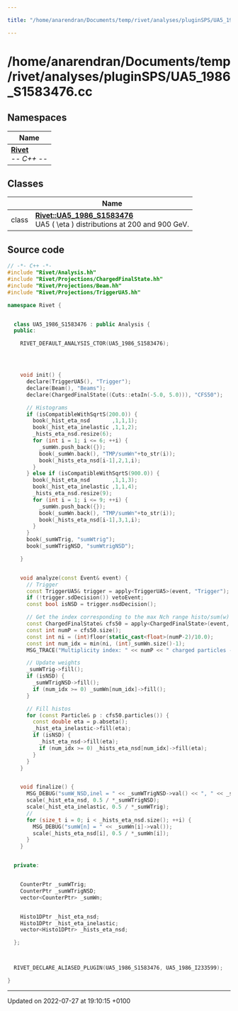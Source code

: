 ```yaml
---

title: "/home/anarendran/Documents/temp/rivet/analyses/pluginSPS/UA5_1986_S1583476.cc"

---
```


# /home/anarendran/Documents/temp/rivet/analyses/pluginSPS/UA5_1986_S1583476.cc



## Namespaces

| Name           |
| -------------- |
| **[Rivet](http://example.org/namespaces/namespacerivet/)** <br>-*- C++ -*-  |

## Classes

|                | Name           |
| -------------- | -------------- |
| class | **[Rivet::UA5_1986_S1583476](http://example.org/classes/classrivet_1_1ua5__1986__s1583476/)** <br>UA5 \( \eta \) distributions at 200 and 900 GeV.  |




## Source code

```cpp
// -*- C++ -*-
#include "Rivet/Analysis.hh"
#include "Rivet/Projections/ChargedFinalState.hh"
#include "Rivet/Projections/Beam.hh"
#include "Rivet/Projections/TriggerUA5.hh"

namespace Rivet {


  class UA5_1986_S1583476 : public Analysis {
  public:

    RIVET_DEFAULT_ANALYSIS_CTOR(UA5_1986_S1583476);




    void init() {
      declare(TriggerUA5(), "Trigger");
      declare(Beam(), "Beams");
      declare(ChargedFinalState((Cuts::etaIn(-5.0, 5.0))), "CFS50");

      // Histograms
      if (isCompatibleWithSqrtS(200.0)) {
        book(_hist_eta_nsd       ,1,1,1);
        book(_hist_eta_inelastic ,1,1,2);
        _hists_eta_nsd.resize(6);
        for (int i = 1; i <= 6; ++i) {
          _sumWn.push_back({});
          book(_sumWn.back(), "TMP/sumWn"+to_str(i));
          book(_hists_eta_nsd[i-1],2,1,i);
        }
      } else if (isCompatibleWithSqrtS(900.0)) {
        book(_hist_eta_nsd       ,1,1,3);
        book(_hist_eta_inelastic ,1,1,4);
        _hists_eta_nsd.resize(9);
        for (int i = 1; i <= 9; ++i) {
          _sumWn.push_back({});
          book(_sumWn.back(), "TMP/sumWn"+to_str(i));
          book(_hists_eta_nsd[i-1],3,1,i);
        }
      }
      book(_sumWTrig, "sumWtrig");
      book(_sumWTrigNSD, "sumWtrigNSD");

    }


    void analyze(const Event& event) {
      // Trigger
      const TriggerUA5& trigger = apply<TriggerUA5>(event, "Trigger");
      if (!trigger.sdDecision()) vetoEvent;
      const bool isNSD = trigger.nsdDecision();

      // Get the index corresponding to the max Nch range histo/sum(w) vector index
      const ChargedFinalState& cfs50 = apply<ChargedFinalState>(event, "CFS50");
      const int numP = cfs50.size();
      const int ni = (int)floor(static_cast<float>(numP-2)/10.0);
      const int num_idx = min(ni, (int)_sumWn.size()-1);
      MSG_TRACE("Multiplicity index: " << numP << " charged particles -> #" << num_idx);

      // Update weights
      _sumWTrig->fill();
      if (isNSD) {
        _sumWTrigNSD->fill();
        if (num_idx >= 0) _sumWn[num_idx]->fill();
      }

      // Fill histos
      for (const Particle& p : cfs50.particles()) {
        const double eta = p.abseta();
        _hist_eta_inelastic->fill(eta);
        if (isNSD) {
          _hist_eta_nsd->fill(eta);
          if (num_idx >= 0) _hists_eta_nsd[num_idx]->fill(eta);
        }
      }
    }


    void finalize() {
      MSG_DEBUG("sumW_NSD,inel = " << _sumWTrigNSD->val() << ", " << _sumWTrig->val());
      scale(_hist_eta_nsd, 0.5 / *_sumWTrigNSD);
      scale(_hist_eta_inelastic, 0.5 / *_sumWTrig);
      //
      for (size_t i = 0; i < _hists_eta_nsd.size(); ++i) {
        MSG_DEBUG("sumW[n] = " << _sumWn[i]->val());
        scale(_hists_eta_nsd[i], 0.5 / *_sumWn[i]);
      }
    }


  private:


    CounterPtr _sumWTrig;
    CounterPtr _sumWTrigNSD;
    vector<CounterPtr> _sumWn;


    Histo1DPtr _hist_eta_nsd;
    Histo1DPtr _hist_eta_inelastic;
    vector<Histo1DPtr> _hists_eta_nsd;

  };



  RIVET_DECLARE_ALIASED_PLUGIN(UA5_1986_S1583476, UA5_1986_I233599);

}
```


-------------------------------

Updated on 2022-07-27 at 19:10:15 +0100
